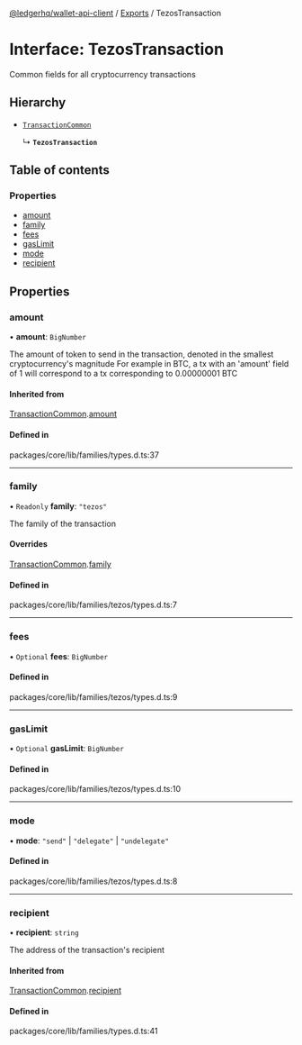 [@ledgerhq/wallet-api-client](../README.md) / [Exports](../modules.md) / TezosTransaction

# Interface: TezosTransaction

Common fields for all cryptocurrency transactions

## Hierarchy

- [`TransactionCommon`](TransactionCommon.md)

  ↳ **`TezosTransaction`**

## Table of contents

### Properties

- [amount](TezosTransaction.md#amount)
- [family](TezosTransaction.md#family)
- [fees](TezosTransaction.md#fees)
- [gasLimit](TezosTransaction.md#gaslimit)
- [mode](TezosTransaction.md#mode)
- [recipient](TezosTransaction.md#recipient)

## Properties

### amount

• **amount**: `BigNumber`

The amount of token to send in the transaction, denoted in the smallest cryptocurrency's magnitude
For example in BTC, a tx with an 'amount' field of 1 will correspond to a tx corresponding to 0.00000001 BTC

#### Inherited from

[TransactionCommon](TransactionCommon.md).[amount](TransactionCommon.md#amount)

#### Defined in

packages/core/lib/families/types.d.ts:37

___

### family

• `Readonly` **family**: ``"tezos"``

The family of the transaction

#### Overrides

[TransactionCommon](TransactionCommon.md).[family](TransactionCommon.md#family)

#### Defined in

packages/core/lib/families/tezos/types.d.ts:7

___

### fees

• `Optional` **fees**: `BigNumber`

#### Defined in

packages/core/lib/families/tezos/types.d.ts:9

___

### gasLimit

• `Optional` **gasLimit**: `BigNumber`

#### Defined in

packages/core/lib/families/tezos/types.d.ts:10

___

### mode

• **mode**: ``"send"`` \| ``"delegate"`` \| ``"undelegate"``

#### Defined in

packages/core/lib/families/tezos/types.d.ts:8

___

### recipient

• **recipient**: `string`

The address of the transaction's recipient

#### Inherited from

[TransactionCommon](TransactionCommon.md).[recipient](TransactionCommon.md#recipient)

#### Defined in

packages/core/lib/families/types.d.ts:41

